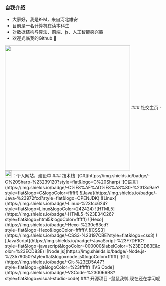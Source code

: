 ### 自我介绍
- 大家好，我是K-M，来自河北雄安
- 目前是一名计算机在读本科生
- 对数据结构与算法、前端、js、人工智能感兴趣
- 欢迎光临我的Github 🍧
<img align="center" width="400" src="https://github-readme-stats.vercel.app/api?username={knightmdy}&theme=transparent&include_all_commits=true&show_icons=true&hide_border=true" />
### 社交主页
- <a href="https://knightmdy.github.io"><img height="22" width="22" src="https://knightmdy.github.io"></a>：个人网站，建设中
### 技术栈
![C#](https://img.shields.io/badge/-C%20Sharp-%23239120?style=flat&logo=C%20Sharp)
![C语言](https://img.shields.io/badge/-C%E8%AF%AD%E8%A8%80-%2313c9ae?style=flat&logo=C&logoColor=ffffff)
![Java](https://img.shields.io/badge/-Java-%23972fcd?style=flat&logo=OPENJDK)
![Linux](https://img.shields.io/badge/-Linux-%23fcc624?style=flat&logo=Linux&logoColor=242424)
![HTML5](https://img.shields.io/badge/-HTML5-%23E34C26?style=flat&logo=html5&logoColor=ffffff)
![Hexo](https://img.shields.io/badge/-Hexo-%230e83cd?style=flat&logo=Hexo&logoColor=ffffff)\
![CSS3](https://img.shields.io/badge/-CSS3-%23197CBE?style=flat&logo=css3)
![JavaScript](https://img.shields.io/badge/-JavaScript-%23F7DF1C?style=flat&logo=javascript&logoColor=000000&labelColor=%23ECD83E&color=%23ECD83E)
![Node.js](https://img.shields.io/badge/-Node.js-%23579050?style=flat&logo=node.js&logoColor=ffffff)
![Git](https://img.shields.io/badge/-Git-%23ED5A47?style=flat&logo=git&logoColor=%23ffffff)
![VS Code](https://img.shields.io/badge/-VSCode-%230066B8?style=flat&logo=visual-studio-code)
### 开源项目
-鼠鼠我鸭,现在还在学习呢
